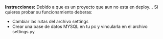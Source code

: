 **Instrucciones:**
Debido a que es un proyecto que aun no esta en deploy...
Si quieres probar su funcionamiento deberas:
-  Cambiar las rutas del archivo settings
-  Crear una base de datos MYSQL en tu pc y vincularla en el archivo settings.py
